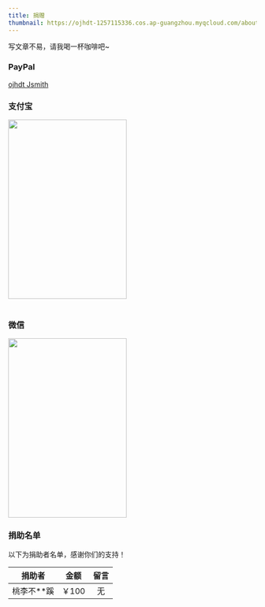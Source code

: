 ```yaml
---
title: 捐赠
thumbnail: https://ojhdt-1257115336.cos.ap-guangzhou.myqcloud.com/about/room.jpg
---
```


写文章不易，请我喝一杯咖啡吧~

### PayPal
[ojhdt Jsmith](https://www.paypal.me/ojhdt)

### 支付宝

<div>
<img src="https://ojhdt-1257115336.cos.ap-guangzhou.myqcloud.com/alipay.png" width="240" height="364" />
</div>

<br>

### 微信

<div>
<img src="https://ojhdt-1257115336.cos.ap-guangzhou.myqcloud.com/wechat.png" width="240" height="364" />
</div>

### 捐助名单

以下为捐助者名单，感谢你们的支持！

|捐助者|金额|留言|
|:-:|:-:|:-:|
|桃李不**蹊|￥100|无|